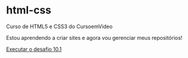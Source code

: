 # html-css
 Curso de HTML5 e CSS3 do CursoemVideo

Estou aprendendo a criar sites e agora vou gerenciar meus repositórios!

<a href="https://https://cruzgb.github.io/html-css/desafios/d010.1/android.html">Executar o desafio 10.1</a>